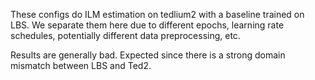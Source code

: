 These configs do ILM estimation on tedlium2 with a baseline trained on LBS. We separate them here due to different epochs, learning rate schedules, potentially different data preprocessing, etc.

Results are generally bad. Expected since there is a strong domain mismatch between LBS and Ted2.
